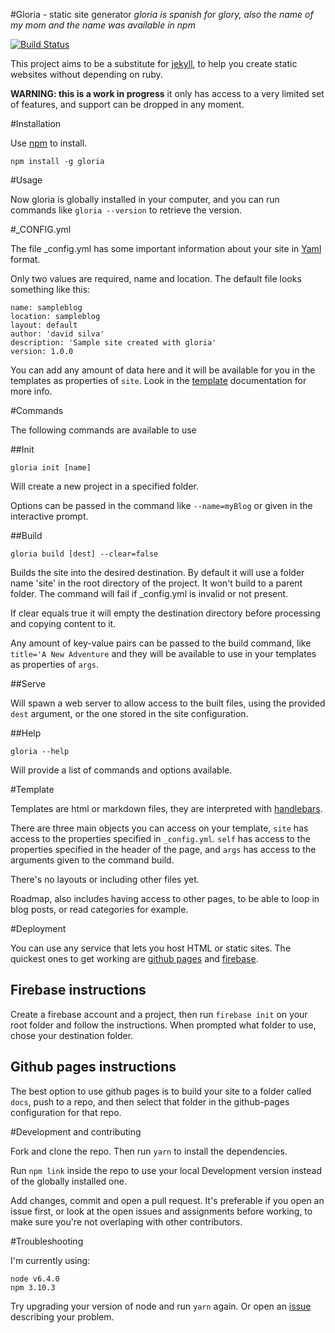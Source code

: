 #Gloria - static site generator
*gloria is spanish for glory, also the name of my mom and the name was available in npm*

[![Build Status](https://travis-ci.org/dvidsilva/gloria.svg?branch=master)](https://travis-ci.org/dvidsilva/gloria)

This project aims to be a substitute for
[jekyll](https://jekyllrb.com/), to help you
create static websites without depending on ruby.

**WARNING: this is a work in progress** it only has
access to a very limited set of features, and support can be
dropped in any moment.

#Installation

Use [npm](https://www.npmjs.com) to install.

```
npm install -g gloria
```

#Usage

Now gloria is globally installed in your computer, and you can run commands
like `gloria --version` to retrieve the version.

#_CONFIG.yml

The file _config.yml has some important information about your site in [Yaml](https://learn.getgrav.org/advanced/yaml) format.

Only two values are required, name and location. The default file looks something like this:

```
name: sampleblog
location: sampleblog
layout: default
author: 'david silva'
description: 'Sample site created with gloria'
version: 1.0.0
```
You can add any amount of data here and it will be available for you in the templates
as properties of `site`. Look in the [template](#template) documentation for more info.

#Commands

The following commands are available to use

##Init

`gloria init [name]`

Will create a new project in a specified folder.

Options can be passed in the command like `--name=myBlog` or given in the interactive prompt.

##Build

`gloria build [dest] --clear=false`

Builds the site into the desired destination.
By default it will use a folder name 'site' in the root directory of the project.
It won't build to a parent folder.
The command will fail if _config.yml is invalid or not present.

If clear equals true it will empty the destination directory before processing and copying content to it.

Any amount of key-value pairs can be passed to the build command, like `title='A New Adventure` and they will be
available to use in your templates as properties of `args`.

##Serve

Will spawn a web server to allow access to the built files, using the provided `dest` argument, or the one stored in the
site configuration.

##Help

`gloria --help`

Will provide a list of commands and options available.

#Template 

Templates are html or markdown files, they are interpreted with [handlebars](https://www.npmjs.com/package/handlebars).

There are three main objects you can access on your template, `site` has access to the properties specified in `_config.yml`.
`self` has access to the properties specified in the header of the page, and `args` has access to the arguments given to the command
build. 

There's no layouts or including other files yet.

Roadmap, also includes having access to other pages, to be able to loop in blog posts, or read categories for example.

#Deployment

You can use any service that lets you host HTML or static sites. The quickest ones to get working
are [github pages](https://pages.github.com/) and 
[firebase](https://firebase.google.com/docs/hosting/).

## Firebase instructions

Create a firebase account and a project, then run `firebase init` on your root folder and follow the instructions.
When prompted what folder to use, chose your destination folder.

## Github pages instructions

The best option to use github pages is to build your site to a folder called `docs`, push to a repo, and then select
that folder in the github-pages configuration for that repo.

#Development and contributing

Fork and clone the repo. Then run `yarn` to install the
dependencies.

Run `npm link` inside the repo to use your local Development
version instead of the globally installed one.

Add changes, commit and open a pull request. It's preferable if
you open an issue first, or look at the open issues and assignments
before working, to make sure you're not overlaping with other contributors.

#Troubleshooting

I'm currently using:

```
node v6.4.0
npm 3.10.3
```

Try upgrading your version of node and run `yarn` again. Or open
an [issue](https://github.com/dvidsilva/gloria/issues) describing your problem.
